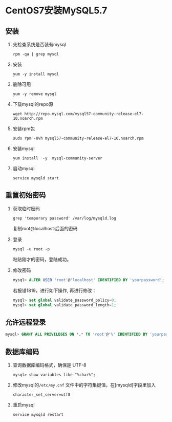 # CentOS7安装MySQL5.7

## 安装


1. 先检查系统是否装有mysql

   ```shell
   rpm -qa | grep mysql
   ```

2. 安装

   <!--这里执行安装命令是无效的，因为centos-7默认是Mariadb，所以执行以下命令只是更新Mariadb数据库-->

   ```
   yum -y install mysql
   ```

3. 删除可用

   ```
   yum -y remove mysql
   ```

4. 下载mysql的repo源

   ```
   wget http://repo.mysql.com/mysql57-community-release-el7-10.noarch.rpm
   ```

5. 安装rpm包

   ```
   sudo rpm -Uvh mysql57-community-release-el7-10.noarch.rpm
   ```

6. 安装mysql

   ```
   yum install  -y  mysql-community-server
   ```

7. 启动mysql

   ```
   service mysqld start
   ```

   

## 重置初始密码

1. 获取临时密码

   ```shell
   grep 'temporary password' /var/log/mysqld.log
   ```

   复制root@localhost:后面的密码

2. 登录

   ```shell
   mysql -u root -p
   ```

   粘贴刚才的密码，登陆成功。

3. 修改密码

   ```sql
   mysql> ALTER USER 'root'@'localhost' IDENTIFIED BY 'yourpassword';
   ```

   若报错1819，进行如下操作,	再进行修改：

   ```sql
   mysql> set global validate_password_policy=0;
   mysql> set global validate_password_length=1;
   ```

   

##   允许远程登录

```sql
mysql> GRANT ALL PRIVILEGES ON *.* TO 'root'@'%' IDENTIFIED BY 'yourpassword' WITH GRANT OPTION;
```



## 数据库编码

1. 查询数据库编码格式，确保是 UTF-8

   ```
   mysql> show variables like "%char%";
   ```

 2. 修改mysql的`/etc/my.cnf` 文件中的字符集键值，在[mysqld]字段里加入 

    ```
    character_set_server=utf8
    ```

3. 重启mysql

   ```
   service mysqld restart
   ```

   





